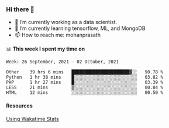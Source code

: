 ### Hi there 👋

- 🔭 I’m currently working as a data scientist.
- 🌱 I’m currently learning tensorflow, ML, and MongoDB
- 📫 How to reach me: mohanprasath

📊 **This week I spent my time on**
<!--START_SECTION:waka-->
```text
Week: 26 September, 2021 - 02 October, 2021

Other    39 hrs 6 mins   ██████████████████████▓░░   90.78 % 
Python   1 hr 38 mins    █░░░░░░░░░░░░░░░░░░░░░░░░   03.82 % 
PHP      1 hr 27 mins    █░░░░░░░░░░░░░░░░░░░░░░░░   03.39 % 
LESS     21 mins         ▒░░░░░░░░░░░░░░░░░░░░░░░░   00.84 % 
HTML     12 mins         ░░░░░░░░░░░░░░░░░░░░░░░░░   00.50 % 
```
<!--END_SECTION:waka-->

#### Resources
[Using Wakatime Stats](https://github.com/marketplace/actions/waka-readme)
